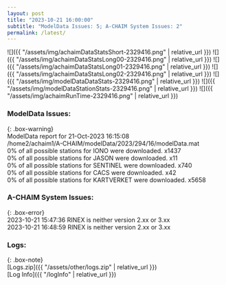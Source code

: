 ```yaml
---
layout: post
title: "2023-10-21 16:00:00"
subtitle: "ModelData Issues: 5; A-CHAIM System Issues: 2"
permalink: /latest/
---
```


![]({{ "/assets/img/achaimDataStatsShort-2329416.png" | relative_url }})
![]({{ "/assets/img/achaimDataStatsLong00-2329416.png" | relative_url }})
![]({{ "/assets/img/achaimDataStatsLong01-2329416.png" | relative_url }})
![]({{ "/assets/img/achaimDataStatsLong02-2329416.png" | relative_url }})
![]({{ "/assets/img/modelDataDataStats-2329416.png" | relative_url }})
![]({{ "/assets/img/modelDataStationStats-2329416.png" | relative_url }})
![]({{ "/assets/img/achaimRunTime-2329416.png" | relative_url }})


### ModelData Issues:  
  
{: .box-warning}  
 ModelData report for 21-Oct-2023 16:15:08   
 /home2/achaim1/A-CHAIM/modelData/2023/294/16/modelData.mat   
 0% of all possible stations for IONO were downloaded. x1437   
 0% of all possible stations for JASON were downloaded. x11   
 0% of all possible stations for SENTINEL were downloaded. x740   
 0% of all possible stations for CACS were downloaded. x42   
 0% of all possible stations for KARTVERKET were downloaded. x5658   
  
### A-CHAIM System Issues:  
  
{: .box-error}  
2023-10-21 15:47:36 RINEX is neither version 2.xx or 3.xx  
2023-10-21 16:48:59 RINEX is neither version 2.xx or 3.xx  

### Logs:  
  
{: .box-note}  
[Logs.zip]({{ "/assets/other/logs.zip" | relative_url }})  
[Log Info]({{ "/logInfo" | relative_url }})  
